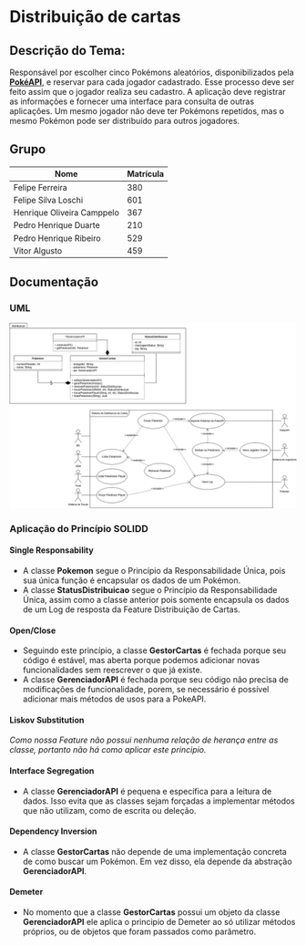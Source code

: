 #  Distribuição de cartas

## Descrição do Tema:
Responsável por escolher cinco Pokémons aleatórios, disponibilizados pela [**PokéAPI**](https://pokeapi.co), e reservar para cada jogador cadastrado. Esse processo deve ser feito assim que o jogador realiza seu cadastro. A aplicação deve registrar as informações e fornecer uma interface para consulta de outras aplicações. Um mesmo jogador não deve ter Pokémons repetidos, mas o mesmo Pokémon pode ser distribuído para outros jogadores.

## Grupo
|**Nome**|**Matrícula**|
|--------|-------------|
|Felipe Ferreira|380|
|Felipe Silva Loschi|601|
|Henrique Oliveira Camppelo|367|
|Pedro Henrique Duarte|210|
|Pedro Henrique Ribeiro|529|
|Vitor Algusto|459|

## Documentação
### UML
![](documentacao/UML/UML_tema_2.drawio.png)


### Aplicação do Princípio SOLIDD
#### Single Responsability
- A classe **Pokemon** segue o Princípio da Responsabilidade Única, pois sua única função é encapsular os dados de um Pokémon.
- A classe **StatusDistribuicao** segue o Princípio da Responsabilidade Única, assim como a classe anterior pois somente encapsula os dados de um Log de resposta da Feature Distribuição de Cartas.

#### Open/Close
- Seguindo este princípio, a classe **GestorCartas** é fechada porque seu código é estável, mas aberta porque podemos adicionar novas funcionalidades sem reescrever o que já existe.
- A classe **GerenciadorAPI** é fechada porque seu código não precisa de modificações de funcionalidade, porem, se necessário é possível adicionar mais métodos de usos para a PokeAPI.

#### Liskov Substitution
*Como nossa Feature não possui nenhuma relação de herança entre as classe, portanto não há como aplicar este principio.*

#### Interface Segregation
- A classe **GerenciadorAPI** é pequena e específica para a leitura de dados. Isso evita que as classes sejam forçadas a implementar métodos que não utilizam, como de escrita ou deleção.

#### Dependency Inversion
- A classe **GestorCartas** não depende de uma implementação concreta de como buscar um Pokémon. Em vez disso, ela depende da abstração **GerenciadorAPI**.

#### Demeter
- No momento que a classe **GestorCartas** possui um objeto da classe **GerenciadorAPI** ele aplica o principio de Demeter ao só utilizar métodos próprios, ou de objetos que foram passados como parâmetro.
